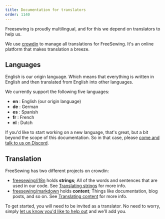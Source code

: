 ```yaml
---
title: Documentation for translators
order: 1140
---
```


Freesewing is proudly multilingual, and for this we depend on translators to help us.

We use [crowdin](https://crowdin.com/) to manage all translations for FreeSewing.
It's an online platform that makes translation a breeze.

## Languages

English is our origin language. Which means that everything is written in English
and then translated from English into other languages.

We currently support the following five languages:

  - **en** : English (our origin language)
  - **de** : German
  - **es** : Spanish
  - **fr** : French
  - **nl** : Dutch

If you'd like to start working on a new language, that's great, but a bit
beyond the scope of this documentation. So in that case, 
please [come and talk to us on Discord](https://chat.freesewing.org).

## Translation

FreeSewing has two different projects on crowdin:

 - [freesewing/i18n](https://crowdin.com/project/freesewing) holds **strings**; All of the words and sentences that are used in our code. See [Translating strings](/translators/strings/) for more info.
 - [freesewing/markdown](https://crowdin.com/project/fs-markdown) holds **content**; Things like documentation, blog posts, and so on. See [Translating content](/translators/content/) for more info. 

To get started, you will need to be invited as a translator. No need to worry,
simply [let us know you'd like to help out](https://chat.freesewing.org/) and we'll add you.

<ReadMore />

